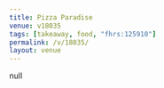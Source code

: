 ```yaml
---
title: Pizza Paradise
venue: v18035
tags: [takeaway, food, "fhrs:125910"]
permalink: /v/18035/
layout: venue
---
```

null